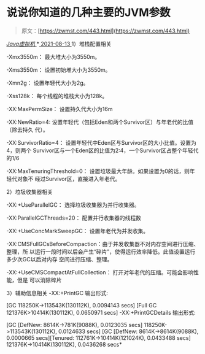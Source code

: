 <!--yml
category: 未分类
date: 0001-01-01 00:00:00
--->

# 说说你知道的几种主要的JVM参数

> 原文：[https://zwmst.com/443.html](https://zwmst.com/443.html)

   [ *Java虚拟机* ](https://zwmst.com/java%e8%99%9a%e6%8b%9f%e6%9c%ba)*[ <time datetime="2021-08-14T06:48:22+08:00"> 2021-08-13 </time> ](https://zwmst.com/443.html)  1）堆栈配置相关

-Xmx3550m： 最大堆大小为3550m。

-Xms3550m： 设置初始堆大小为3550m。

-Xmn2g： 设置年轻代大小为2g。

-Xss128k： 每个线程的堆栈大小为128k。

-XX:MaxPermSize： 设置持久代大小为16m

-XX:NewRatio=4: 设置年轻代（包括Eden和两个Survivor区）与年老代的比值（除去持久 代）。

-XX:SurvivorRatio=4： 设置年轻代中Eden区与Survivor区的大小比值。设置为4，则两个 Survivor区与一个Eden区的比值为2:4，一个Survivor区占整个年轻代的1/6

-XX:MaxTenuringThreshold=0： 设置垃圾最大年龄。如果设置为0的话，则年轻代对象不 经过Survivor区，直接进入年老代。

2）垃圾收集器相关

-XX:+UseParallelGC： 选择垃圾收集器为并行收集器。

-XX:ParallelGCThreads=20： 配置并行收集器的线程数

-XX:+UseConcMarkSweepGC： 设置年老代为并发收集。

-XX:CMSFullGCsBeforeCompaction：由于并发收集器不对内存空间进行压缩、整理，所 以运行一段时间以后会产生“碎片”，使得运行效率降低。此值设置运行多少次GC以后对内存 空间进行压缩、整理。

-XX:+UseCMSCompactAtFullCollection： 打开对年老代的压缩。可能会影响性能，但是 可以消除碎片

3）辅助信息相关 -XX:+PrintGC 输出形式:

[GC 118250K->113543K(130112K), 0.0094143 secs] [Full GC 121376K>10414K(130112K), 0.0650971 secs] -XX:+PrintGCDetails 输出形式:

[GC [DefNew: 8614K->781K(9088K), 0.0123035 secs] 118250K->113543K(130112K), 0.0124633 secs] [GC [DefNew: 8614K->8614K(9088K), 0.0000665 secs][Tenured: 112761K->10414K(121024K), 0.0433488 secs] 121376K->10414K(130112K), 0.0436268 secs*